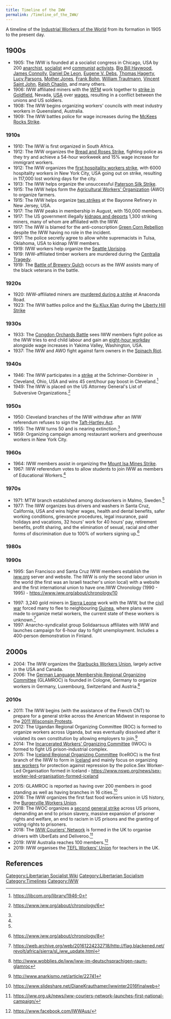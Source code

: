 ```yaml
---
title: Timeline of the IWW
permalink: /Timeline_of_the_IWW/
---
```


A timeline of the [Industrial Workers of the
World](Industrial_Workers_of_the_World "wikilink") from its formation in
1905 to the present day.

## 1900s

- 1905: The IWW is founded at a socialist congress in Chicago, USA by
  200 [anarchist](Anarchism "wikilink"),
  [socialist](socialism "wikilink") and
  [communist](communism "wikilink") [activists](activism "wikilink").
  [Big Bill Haywood](Big_Bill_Haywood "wikilink"), [James
  Connolly](James_Connolly "wikilink"), [Daniel De
  Leon](Daniel_De_Leon "wikilink"), [Eugene V.
  Debs](Eugene_V._Debs "wikilink"), [Thomas
  Hagerty](Thomas_Hagerty "wikilink"), [Lucy
  Parsons](Lucy_Parsons "wikilink"), [Mother
  Jones](Mother_Jones "wikilink"), [Frank Bohn](Frank_Bohn "wikilink"),
  [William Trautmann](William_Trautmann "wikilink"), [Vincent Saint
  John](Vincent_Saint_John "wikilink"), [Ralph
  Chaplin](Ralph_Chaplin "wikilink"), and many others.
- 1906: IWW affiliated miners with the
  [WFM](Western_Federation_of_Miners "wikilink") work together to
  [strike in Goldfield](1906-1907_Goldfield_Strike "wikilink"), Nevada,
  [USA](United_States_of_America "wikilink") over
  [wages](Wage_Labour "wikilink"), resulting in a conflict between the
  unions and US soldiers.
- 1908: The IWW begins organizing workers' councils with meat industry
  workers in Queensland, Australia.
- 1909: The IWW battles police for wage increases during the [McKees
  Rocks Strike](McKees_Rocks_Strike_(1909) "wikilink").

### 1910s

- 1910: The IWW is first organized in South Africa.
- 1912: The IWW organizes the [Bread and Roses
  Strike](Bread_and_Roses_Strike_(1912) "wikilink"), fighting police as
  they try and achieve a 54-hour workweek and 15% wage increase for
  immigrant workers.
- 1912: The IWW organizes the [first hospitality workers
  strike](New_York_City_Waiters’_Strike_(1912) "wikilink"), with 6000
  hospitality workers in New York City, USA going out on strike,
  resulting in 117,000 lost working days for the city.
- 1913: The IWW helps organize the unsuccessful [Paterson Silk
  Strike](Paterson_Silk_Strike "wikilink").
- 1915: The IWW helps form the [Agricultural Workers'
  Organization](Agricultural_Workers'_Organization_(IWW) "wikilink")
  (AWO) to organize farmers.
- 1915: The IWW helps organize [two
  strikes](Bayonne_Refinery_Strikes_(1915–1916) "wikilink") at the
  Bayonne Refinery in New Jersey, USA.
- 1917: The IWW peaks in membership in August, with 150,000 members.
- 1917: The US government illegally [kidnaps and
  deports](Bisbee_Deportation "wikilink") 1,300 striking miners, many of
  whom are affiliated with the IWW.
- 1917: The IWW is blamed for the anti-conscription [Green Corn
  Rebellion](Green_Corn_Rebellion "wikilink") despite the IWW having no
  role in the incident.
- 1917: The police secretly agree to allow white supremacists in Tulsa,
  Oklahoma, USA to kidnap IWW members.
- 1919: IWW workers help organize the [Seattle
  Uprising](Seattle_Uprising_(1919) "wikilink").
- 1919: IWW-affiliated timber workers are murdered during the [Centralia
  Tragedy](Centralia_Tragedy "wikilink").
- 1919: The [Battle of Brewery
  Gulch](Battle_of_Brewery_Gulch "wikilink") occurs as the IWW assists
  many of the black veterans in the battle.

### 1920s

- 1920: IWW-affiliated miners are [murdered during a
  strike](Anaconda_Road_Massacre "wikilink") at Anaconda Road.
- 1923: The IWW battles police and the [Ku Klux
  Klan](Ku_Klux_Klan "wikilink") during the [Liberty Hill
  Strike](Liberty_Hill_Strike_(1923) "wikilink")

### 1930s

- 1933: The [Congdon Orchards
  Battle](Congdon_Orchards_Battle_(1933) "wikilink") sees IWW members
  fight police as the IWW tries to end child labour and gain an
  [eight-hour workday](Eight-Hour_Workday "wikilink") alongside wage
  increases in Yakima Valley, Washington, USA.
- 1937: The IWW and AWO fight against farm owners in the [Spinach
  Riot](Spinach_Riot_(1937) "wikilink").

### 1940s

- 1946: The IWW participates in a
  [strike](Schrimer-Dornbirer_Strike_(1946) "wikilink") at the
  Schrimer-Dornbirer in Cleveland, Ohio, USA and wins 45 cent/hour pay
  boost in Cleveland.[^1]
- 1949: The IWW is placed on the US Attorney General's List of
  Subversive Organizations.[^2]

### 1950s

- 1950: Cleveland branches of the IWW withdraw after an IWW referendum
  refuses to sign the [Taft-Hartley Act](Taft-Hartley_Act "wikilink").
- 1955: The IWW turns 50 and is nearing extinction.[^3]
- 1959: Organizing campaign among restaurant workers and greenhouse
  workers in New York City.

### 1960s

- 1964: IWW members assist in organizing the [Mount Isa Mines
  Strike](Mount_Isa_Mines_Strike_(1964) "wikilink").
- 1967: IWW referendum votes to allow students to join IWW as members of
  Educational Workers.[^4]

### 1970s

- 1971: MTW branch established among dockworkers in Malmo, Sweden.[^5]
- 1977: The IWW organizes bus drivers and washers in Santa Cruz,
  California, USA and wins higher wages, health and dental benefits,
  safer working conditions, grievance procedures, legal insurance, paid
  holidays and vacations, 32 hours' work for 40 hours' pay, retirement
  benefits, profit sharing, and the elimination of sexual, racial and
  other forms of discrimination due to 100% of workers signing up.[^6]

### 1980s

### 1990s

- 1995: San Francisco and Santa Cruz IWW members establish the
  [iww.org](https://www.iww.org) server and website. The IWW is only the
  second labor union in the world (the first was an Israeli teacher's
  union local) with a website and the first international union to have
  one.<ref>IWW Chronology (1990 - 1995) -
  <https://www.iww.org/about/chronology/10>

</ref>

- 1997: 3,240 gold miners in [Sierra
  Leone](Republic_of_Sierra_Leone "wikilink") work with the IWW, but the
  [civil war](Sierra_Leone_Civil_War "wikilink") forced many to flee to
  neighbouring [Guinea](Republic_of_Guinea "wikilink"), where plans were
  made to organize metal workers, the current state of these workers is
  unknown.[^7]
- 1997: Anarcho-syndicalist group Solidaarsuus affiliates with IWW and
  launches campaign for 6-hour day to fight unemployment. Includes a
  400-person demonstration in Finland.

## 2000s

- 2004: The IWW organizes the [Starbucks Workers
  Union](Starbucks_Workers_Union "wikilink"), largely active in the USA
  and Canada.
- 2006: The [German Language Membership Regional Organizing
  Committee](https://www.wobblies.org/news/) (GLAMROC) is founded in
  Cologne, Germany to organize workers in Germany, Luxembourg,
  Switzerland and Austria.[^8]

### 2010s

- 2011: The IWW begins (with the assistance of the French CNT) to
  prepare for a general strike across the American Midwest in response
  to the [2011 Wisconsin
  Protests](Wisconsin_State_Workers'_Protests_(2011) "wikilink").
- 2012: The Ugandan Regional Organizing Committee (ROC) is formed to
  organize workers across Uganda, but was eventually dissolved after it
  violated its own constitution by allowing employers to join.[^9]
- 2014: The [Incarcerated Workers' Organizing
  Committee](Incarcerated_Workers'_Organizing_Committee "wikilink")
  (IWOC) is formed to fight US prison-industrial complex.
- 2015: The [Iceland Regional Organizing
  Committee](Iceland_Regional_Organizing_Committee "wikilink") (IceROC)
  is the first branch of the IWW to form in
  [Iceland](Iceland "wikilink") and mainly focus on organizing [sex
  workers](Sex_Work "wikilink") for protection against repression by the
  police.<ref>Sex Worker-Led Organisation formed in Iceland -
  <https://www.nswp.org/news/sex-worker-led-organisation-formed-iceland>

</ref>

- 2015: GLAMROC is reported as having over 200 members in good standing
  as well as having branches in 16 cities.[^10]
- 2016: The IWW organizes the first fast food workers union in US
  history, the [Burgerville Workers
  Union](Burgerville_Workers_Union "wikilink").
- 2018: The IWOC organizes a [second general
  strike](2018_US_Prison_Strike "wikilink") across US prisons, demanding
  an end to prison slavery, massive expansion of prisoner rights and
  welfare, an end to racism in US prisons and the granting of voting
  rights to prisoners.
- 2018: The [IWW Couriers' Network](IWW_Couriers'_Network "wikilink") is
  formed in the UK to organise drivers with UberEats and Deliveroo.[^11]
- 2019: IWW Australia reaches 100 members.[^12]
- 2019: IWW organises the [TEFL Workers'
  Union](TEFL_Workers'_Union "wikilink") for teachers in the UK.

## References

<references />

[Category:Libertarian Socialist
Wiki](Category:Libertarian_Socialist_Wiki "wikilink")
[Category:Libertarian
Socialism](Category:Libertarian_Socialism "wikilink")
[Category:Timelines](Category:Timelines "wikilink")
[Category:IWW](Category:IWW "wikilink")

[^1]: <https://libcom.org/library/1946-0>

[^2]: <https://www.iww.org/about/chronology/6>

[^3]:

[^4]:

[^5]:

[^6]: <https://www.iww.org/about/chronology/8>

[^7]: <https://web.archive.org/web/20161224232718/http://flag.blackened.net/revolt/africa/sierra/sl_iww_update.html>

[^8]: <http://www.wobblies.de/iww/iww-im-deutschsprachigen-raum-glamroc>

[^9]: <http://www.anarkismo.net/article/22741>

[^10]: <https://www.slideshare.net/DianeKrauthamer/iwwinter2016finalweb>

[^11]: <https://iww.org.uk/news/iww-couriers-network-launches-first-national-campaign/>

[^12]: <https://www.facebook.com/IWWAus/>